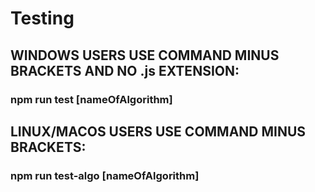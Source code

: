 # Testing

## WINDOWS USERS USE COMMAND MINUS BRACKETS AND NO .js EXTENSION:
### npm run test [nameOfAlgorithm]

## LINUX/MACOS USERS USE COMMAND MINUS BRACKETS:
### npm run test-algo [nameOfAlgorithm]
